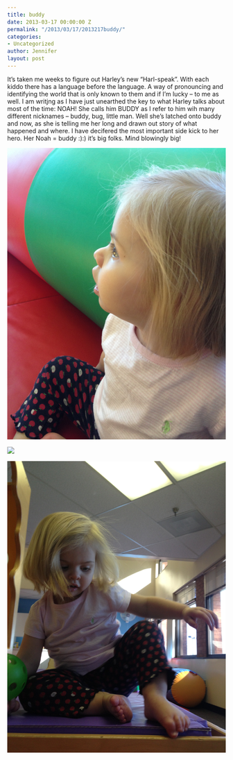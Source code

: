 ```yaml
---
title: buddy
date: 2013-03-17 00:00:00 Z
permalink: "/2013/03/17/2013217buddy/"
categories:
- Uncategorized
author: Jennifer
layout: post
---
```


It&#8217;s taken me weeks to figure out Harley&#8217;s new &#8220;Harl-speak&#8221;. With each kiddo there has a language before the language. A way of pronouncing and identifying the world that is only known to them and if I&#8217;m lucky &#8211; to me as well. I am writjng as I have just unearthed the key to what Harley talks about most of the time: NOAH! She calls him BUDDY as I refer to him wih many different nicknames &#8211; buddy, bug, little man. Well she&#8217;s latched onto buddy and now, as she is telling me her long and drawn out story of what happened and where. I have decifered the most important side kick to her hero. Her Noah = buddy :):) it&#8217;s big folks. Mind blowingly big!<br style="color: rgb(0, 0, 0); font-family: Helvetica; font-size: medium; letter-spacing: normal; line-height: normal; " />

<div class="image-gallery-wrapper">
  <p>
    <img src="/assets/images/buddy/2013-02-27+10.03.55.jpg" />
  </p>

  <p>
    <img src="/assets/images/buddy/2013-02-27+10.05.22.jpg" />
  </p>

  <p>
    <img src="/assets/images/buddy/2013-02-27+09.55.44.jpg" />
  </p>
</div>
